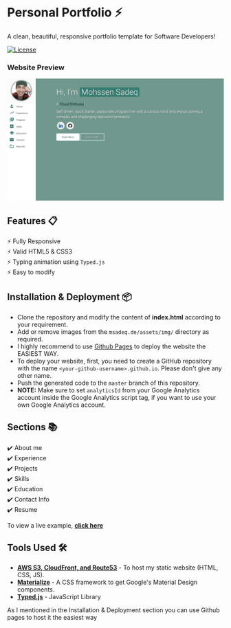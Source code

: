 # Personal Portfolio  ⚡️ 
A clean, beautiful, responsive portfolio template for Software Developers!

[![License](http://img.shields.io/:license-mit-blue.svg?style=flat-square)](http://badges.mit-license.org)

### Website Preview
<p align="center"> 
  <kbd>
    <a href="https://msadeq.de" target="_blank"><img src="examples/preview.png">
  </a>
  </kbd>
</p>


## Features 📋
⚡️ Fully Responsive\
⚡️ Valid HTML5 & CSS3\
⚡️ Typing animation using `Typed.js`\
⚡️ Easy to modify

## Installation & Deployment 📦
- Clone the repository and modify the content of <b>index.html</b> according to your requirement.
- Add or remove images from the `msadeq.de/assets/img/` directory as required.
- I highly recommend to use [Github Pages](https://create-react-app.dev/docs/deployment/#github-pages) to deploy the website the EASIEST WAY.
- To deploy your website, first, you need to create a GitHub repository with the name `<your-github-username>.github.io`. Please don't give any other name.
- Push the generated code to the `master` branch of this repository.
- <b>NOTE:</b> Make sure to set `analyticsId` from your Google Analytics account inside the Google Analytics script tag, if you want to use your own Google Analytics account.

## Sections 📚
✔️ About me\
✔️ Experience\
✔️ Projects \
✔️ Skills \
✔️ Education\
✔️ Contact Info\
✔️ Resume

To view a live example, **[click here](https://msadeq.de/)**

## Tools Used 🛠️
* [<b>AWS S3, CloudFront, and Route53</b>](https://aws.amazon.com/pm/serv-s3/?gclid=Cj0KCQjwhtWvBhD9ARIsAOP0GojE1XlVqxjHDy4KsuySbCwoUVS4PX3tEmoPYqVPZKyuR9jeFEQ9PuoaAvXXEALw_wcB&trk=518a7bef-5b4f-4462-ad55-80e5c177f12b&sc_channel=ps&ef_id=Cj0KCQjwhtWvBhD9ARIsAOP0GojE1XlVqxjHDy4KsuySbCwoUVS4PX3tEmoPYqVPZKyuR9jeFEQ9PuoaAvXXEALw_wcB:G:s&s_kwcid=AL!4422!3!645186213484!e!!g!!aws%20s3!19579892800!143689755565) - To host my static website (HTML, CSS, JS).
* [<b>Materialize</b>](https://materializecss.com/) - A CSS framework to get Google's Material Design components.
* [<b>Typed.js</b>](https://mattboldt.com/demos/typed-js/) - JavaScript Library

<p> As I mentioned in the Installation & Deployment section you can use Github pages to host it the easiest way</p>
